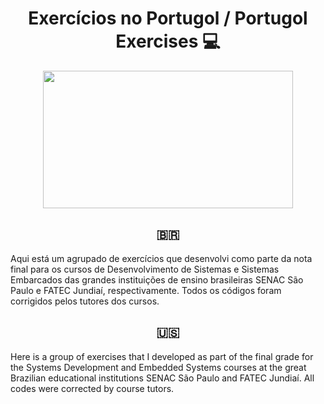 <div align="center"> 
  <h1> Exercícios no Portugol / Portugol Exercises 💻
  </h1>
</div>

<div align="center">
   <img src="https://user-images.githubusercontent.com/114448911/215551011-8a952ff5-0542-4f68-bd4a-42fec1cc4557.png" width="400px" height="220px">
</div>

<div align="center">
  <h2> 🇧🇷 
  </h2>
</div>

Aqui está um agrupado de exercícios que desenvolvi como parte da nota final para os cursos de Desenvolvimento de Sistemas e Sistemas Embarcados das grandes instituições de ensino brasileiras SENAC São Paulo e FATEC Jundiaí, respectivamente. Todos os códigos foram corrigidos pelos tutores dos cursos.



<div align="center">
  <h2>  🇺🇸 
  </h2> 
</div>

Here is a group of exercises that I developed as part of the final grade for the Systems Development and Embedded Systems courses at the great Brazilian educational institutions SENAC São Paulo and FATEC Jundiaí. All codes were corrected by course tutors.
